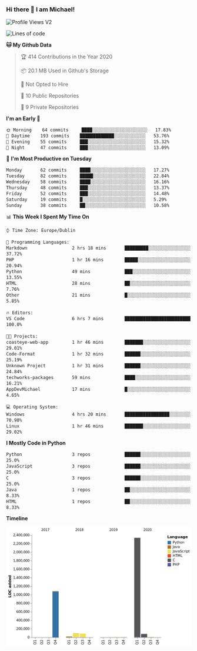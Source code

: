### Hi there 👋 I am Michael!

![Profile Views V2](https://komarev.com/ghpvc/?username=AppDevMichael)

<!--START_SECTION:waka-->
![Lines of code](https://img.shields.io/badge/From%20Hello%20World%20I%27ve%20Written-10.1%20million%20lines%20of%20code-blue)

**🐱 My Github Data** 

> 🏆 414 Contributions in the Year 2020
 > 
> 📦 20.1 MB Used in Github's Storage 
 > 
> 🚫 Not Opted to Hire
 > 
> 📜 10 Public Repositories
 > 
> 🔑 9 Private Repositories 

**I'm an Early 🐤** 

```text
🌞 Morning    64 commits     ████░░░░░░░░░░░░░░░░░░░░░   17.83% 
🌆 Daytime    193 commits    █████████████░░░░░░░░░░░░   53.76% 
🌃 Evening    55 commits     ███░░░░░░░░░░░░░░░░░░░░░░   15.32% 
🌙 Night      47 commits     ███░░░░░░░░░░░░░░░░░░░░░░   13.09%

```
📅 **I'm Most Productive on Tuesday** 

```text
Monday       62 commits     ████░░░░░░░░░░░░░░░░░░░░░   17.27% 
Tuesday      82 commits     █████░░░░░░░░░░░░░░░░░░░░   22.84% 
Wednesday    58 commits     ████░░░░░░░░░░░░░░░░░░░░░   16.16% 
Thursday     48 commits     ███░░░░░░░░░░░░░░░░░░░░░░   13.37% 
Friday       52 commits     ███░░░░░░░░░░░░░░░░░░░░░░   14.48% 
Saturday     19 commits     █░░░░░░░░░░░░░░░░░░░░░░░░   5.29% 
Sunday       38 commits     ██░░░░░░░░░░░░░░░░░░░░░░░   10.58%

```


📊 **This Week I Spent My Time On** 

```text
⌚︎ Time Zone: Europe/Dublin

💬 Programming Languages: 
Markdown                 2 hrs 18 mins       █████████░░░░░░░░░░░░░░░░   37.72% 
PHP                      1 hr 16 mins        █████░░░░░░░░░░░░░░░░░░░░   20.94% 
Python                   49 mins             ███░░░░░░░░░░░░░░░░░░░░░░   13.55% 
HTML                     28 mins             ██░░░░░░░░░░░░░░░░░░░░░░░   7.76% 
Other                    21 mins             █░░░░░░░░░░░░░░░░░░░░░░░░   5.85%

🔥 Editors: 
VS Code                  6 hrs 7 mins        █████████████████████████   100.0%

🐱‍💻 Projects: 
coasteye-web-app         1 hr 46 mins        ███████░░░░░░░░░░░░░░░░░░   29.01% 
Code-Format              1 hr 32 mins        ██████░░░░░░░░░░░░░░░░░░░   25.19% 
Unknown Project          1 hr 31 mins        ██████░░░░░░░░░░░░░░░░░░░   24.84% 
techworks-packages       59 mins             ████░░░░░░░░░░░░░░░░░░░░░   16.21% 
AppDevMichael            17 mins             █░░░░░░░░░░░░░░░░░░░░░░░░   4.65%

💻 Operating System: 
Windows                  4 hrs 20 mins       █████████████████░░░░░░░░   70.98% 
Linux                    1 hr 46 mins        ███████░░░░░░░░░░░░░░░░░░   29.02%

```

**I Mostly Code in Python** 

```text
Python                   3 repos             ██████░░░░░░░░░░░░░░░░░░░   25.0% 
JavaScript               3 repos             ██████░░░░░░░░░░░░░░░░░░░   25.0% 
C                        3 repos             ██████░░░░░░░░░░░░░░░░░░░   25.0% 
Java                     1 repos             ██░░░░░░░░░░░░░░░░░░░░░░░   8.33% 
HTML                     1 repos             ██░░░░░░░░░░░░░░░░░░░░░░░   8.33%

```


**Timeline**

![Chart not found](https://github.com/AppDevMichael/AppDevMichael/blob/master/charts/bar_graph.png) 


<!--END_SECTION:waka-->

